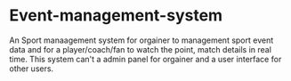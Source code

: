 # Event-management-system
An Sport manaagement system for orgainer to management sport event data and for a player/coach/fan to watch the point, match details in real time. This system can't a admin panel for orgainer and a user interface for other users.
